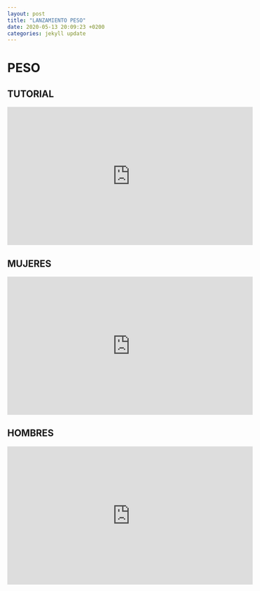```yaml
---
layout: post
title: "LANZAMIENTO PESO"
date: 2020-05-13 20:09:23 +0200
categories: jekyll update
---
```


# PESO

## TUTORIAL

<iframe width="560" height="315" src="https://www.youtube.com/embed/zHdEYhivsTQ" frameborder="0" allow="accelerometer; autoplay; encrypted-media; gyroscope; picture-in-picture" allowfullscreen></iframe>

## MUJERES

<iframe width="560" height="315" src="https://www.youtube.com/embed/seBLm0_pMWA" frameborder="0" allow="accelerometer; autoplay; encrypted-media; gyroscope; picture-in-picture" allowfullscreen></iframe>

## HOMBRES

<iframe width="560" height="315" src="https://www.youtube.com/embed/SEFOEWCsq6Q" frameborder="0" allow="accelerometer; autoplay; encrypted-media; gyroscope; picture-in-picture" allowfullscreen></iframe>
